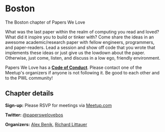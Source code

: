 # Boston

The Boston chapter of Papers We Love

What was the last paper within the realm of computing you read and loved? What did it inspire you to build or tinker with? Come share the ideas in an awesome academic/research paper with fellow engineers, programmers, and paper-readers. Lead a session and show off code that you wrote that implements these ideas or just give us the lowdown about the paper. Otherwise, just come, listen, and discuss in a low ego, friendly environment.

Papers We Love has a **[Code of Conduct](https://github.com/papers-we-love/papers-we-love/blob/master/CODE_OF_CONDUCT.md)**. Please contact one of the Meetup's organizers if anyone is not following it. Be good to each other and to the PWL community!

## Chapter details

**Sign-up:** Please RSVP for meetings via <a href="http://meetup.com/Papers-We-Love-Boston-Cambridge">Meetup.com</a>

**Twitter:** [@paperswelovebos](https://twitter.com/paperswelovebos)

**Organizers:** [Alex Benik](https://github.com/abenik), [Richard Littauer](https://github.com/RichardLitt)